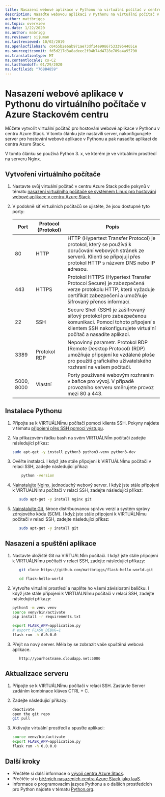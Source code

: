```yaml
---
title: Nasazení webové aplikace v Pythonu na virtuální počítač v centru Azure Stack
description: Nasaďte webovou aplikaci v Pythonu na virtuální počítač v Azure Stackovém centru.
author: mattbriggs
ms.topic: overview
ms.date: 1/22/2020
ms.author: mabrigg
ms.reviewer: sijuman
ms.lastreviewed: 10/02/2019
ms.openlocfilehash: c0455b2e6ab971ae73df14e9986753339544051e
ms.sourcegitcommit: fd5d217d3a8adeec2f04b74d4728e709a4a95790
ms.translationtype: MT
ms.contentlocale: cs-CZ
ms.lasthandoff: 01/29/2020
ms.locfileid: "76884859"
---
```

# <a name="deploy-a-python-web-app-to-a-vm-in-azure-stack-hub"></a>Nasazení webové aplikace v Pythonu do virtuálního počítače v Azure Stackovém centru

Můžete vytvořit virtuální počítač pro hostování webové aplikace v Pythonu v centru Azure Stack. V tomto článku jste nastavili server, nakonfigurujete server pro hostování webové aplikace v Pythonu a pak nasadíte aplikaci do centra Azure Stack.

V tomto článku se používá Python 3. x, ve kterém je ve virtuálním prostředí na serveru Nginx.

## <a name="create-a-vm"></a>Vytvoření virtuálního počítače

1. Nastavte svůj virtuální počítač v centru Azure Stack podle pokynů v tématu [nasazení virtuálního počítače se systémem Linux pro hostování webové aplikace v centru Azure Stack](azure-stack-dev-start-howto-deploy-linux.md).

2. V podokně síť virtuálních počítačů se ujistěte, že jsou dostupné tyto porty:

    | Port | Protocol (Protokol) | Popis |
    | --- | --- | --- |
    | 80 | HTTP | HTTP (Hypertext Transfer Protocol) je protokol, který se používá k doručování webových stránek ze serverů. Klienti se připojují přes protokol HTTP s názvem DNS nebo IP adresou. |
    | 443 | HTTPS | Protokol HTTPS (Hypertext Transfer Protocol Secure) je zabezpečená verze protokolu HTTP, která vyžaduje certifikát zabezpečení a umožňuje šifrovaný přenos informací. |
    | 22 | SSH | Secure Shell (SSH) je zašifrovaný síťový protokol pro zabezpečenou komunikaci. Pomocí tohoto připojení s klientem SSH nakonfigurujete virtuální počítač a nasadíte aplikaci. |
    | 3389 | Protokol RDP | Nepovinný parametr. Protokol RDP (Remote Desktop Protocol) (RDP) umožňuje připojení ke vzdálené ploše pro použití grafického uživatelského rozhraní na vašem počítači.   |
    | 5000, 8000 | Vlastní | Porty používané webovým rozhraním v baňce pro vývoj. V případě provozního serveru směrujete provoz mezi 80 a 443. |

## <a name="install-python"></a>Instalace Pythonu

1. Připojte se k VIRTUÁLNÍmu počítači pomocí klienta SSH. Pokyny najdete v tématu [připojení přes SSH pomocí výstupu](azure-stack-dev-start-howto-ssh-public-key.md#connect-with-ssh-by-using-putty).
2. Na příkazovém řádku bash na svém VIRTUÁLNÍm počítači zadejte následující příkaz:

    ```bash  
    sudo apt-get -y install python3 python3-venv python3-dev
    ```

3. Ověřte instalaci. I když jste stále připojeni k VIRTUÁLNÍmu počítači v relaci SSH, zadejte následující příkaz:

    ```bash  
        python -version
    ```

3. [Nainstalujte Nginx](https://www.nginx.com/resources/wiki/), jednoduchý webový server. I když jste stále připojeni k VIRTUÁLNÍmu počítači v relaci SSH, zadejte následující příkaz:

    ```bash  
       sudo apt-get -y install nginx git
    ```

4. [Nainstalujte Git](https://git-scm.com), široce distribuovanou správu verzí a systém správy zdrojového kódu (SCM). I když jste stále připojeni k VIRTUÁLNÍmu počítači v relaci SSH, zadejte následující příkaz:

    ```bash  
       sudo apt-get -y install git
    ```

## <a name="deploy-and-run-the-app"></a>Nasazení a spuštění aplikace

1. Nastavte úložiště Git na VIRTUÁLNÍm počítači. I když jste stále připojeni k VIRTUÁLNÍmu počítači v relaci SSH, zadejte následující příkazy:

    ```bash  
       git clone https://github.com/mattbriggs/flask-hello-world.git
    
       cd flask-hello-world
    ```

2. Vytvořte virtuální prostředí a naplňte ho všemi závislostmi balíčku. I když jste stále připojeni k VIRTUÁLNÍmu počítači v relaci SSH, zadejte následující příkazy:

    ```bash  
    python3 -m venv venv
    source venv/bin/activate
    pip install -r requirements.txt
    
    export FLASK_APP=application.py
    # export FLASK_DEBUG=1 
    flask run -h 0.0.0.0
    ```

3. Přejít na nový server. Měla by se zobrazit vaše spuštěná webová aplikace.

    ```HTTP  
       http://yourhostname.cloudapp.net:5000
    ```

## <a name="update-your-server"></a>Aktualizace serveru

1. Připojte se k VIRTUÁLNÍmu počítači v relaci SSH. Zastavte Server zadáním kombinace kláves CTRL + C.

2. Zadejte následující příkazy:

    ```bash  
    deactivate
    open the git repo
    git pull
    ```

3. Aktivujte virtuální prostředí a spusťte aplikaci:

    ```bash  
    source venv/bin/activate
    export FLASK_APP=application.py
    flask run -h 0.0.0.0
    ```

## <a name="next-steps"></a>Další kroky

- Přečtěte si další informace o [vývoji centra Azure Stack](azure-stack-dev-start.md).
- Přečtěte si o [běžných nasazeních centra Azure Stack jako IaaS](azure-stack-dev-start-deploy-app.md).
- Informace o programovacím jazyce Pythonu a o dalších prostředcích pro Python najdete v tématu [Python.org](https://www.python.org).
